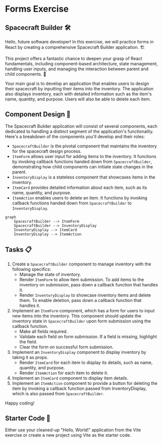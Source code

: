 # Forms Exercise

## Spacecraft Builder 🛠️

Hello, future software developer! In this exercise, we will practice forms in React by creating a comprehensive Spacecraft Builder application. 🏗️

This project offers a fantastic chance to deepen your grasp of React fundamentals, including component-based architecture, state management, handling user inputs, and managing the interaction between parent and child components. 🌟

Your main goal is to develop an application that enables users to design their spacecraft by inputting their items into the inventory. The application also displays inventory, each with detailed information such as the item's name, quantity, and purpose. Users will also be able to delete each item.

## Component Design 🎨

The Spacecraft Builder application will consist of several components, each dedicated to handling a distinct segment of the application's functionality. Here's a breakdown of the components you'll develop and their roles:

- `SpacecraftBuilder` is the pivotal component that maintains the inventory for the spacecraft design process.
- `ItemForm` allows user input for adding items to the inventory. It functions by invoking callback functions handed down from `SpacecraftBuilder`, demonstrating how child components can initiate state changes in the parent.
- `InventoryDisplay` is a stateless component that showcases items in the inventory.
- `ItemCard` provides detailed information about each item, such as its name, quantity, and purpose.
- `ItemAction` enables users to delete an item. It functions by invoking callback functions handed down from `SpacecraftBuilder` to `InventoryDisplay`.

```mermaid
graph
    SpacecraftBuilder --> ItemForm
    SpacecraftBuilder --> InventoryDisplay
    InventoryDisplay --> ItemCard
    InventoryDisplay --> ItemAction

```

## Tasks 📋

1. Create a `SpacecraftBuilder` component to manage inventory with the following specifics:
   - Manage the state of inventory.
   - Render `ItemForm` to allow item submission. To add items to the inventory on submission, pass down a callback function that handles it.
   - Render `InventoryDisplay` to showcase inventory items and delete them. To enable deletion, pass down a callback function that handles it.
2. Implement an `ItemForm` component, which has a form for users to input new items into the inventory. This component should update the inventory state in `SpacecraftBuilder` upon form submission using the callback function.
   - Make all fields required.
   - Validate each field on form submission. If a field is missing, highlight the field.
   - Clear the form on successful form submission.
3. Implement an `InventoryDisplay` component to display inventory by taking it as props.
   - Render `ItemCard` for each item to display its details, such as name, quantity, and purpose.
   - Render `ItemAction` for each item to delete it.
4. Implement an `ItemCard` component to display item details.
5. Implement an `ItemAction` component to provide a button for deleting the item by invoking a callback function passed from InventoryDisplay, which is also passed from `SpacecraftBuilder`.

Happy coding!

## Starter Code 🌱

Either use your cleaned-up "Hello, World!" application from the Vite exercise or create a new project using Vite as the starter code.
